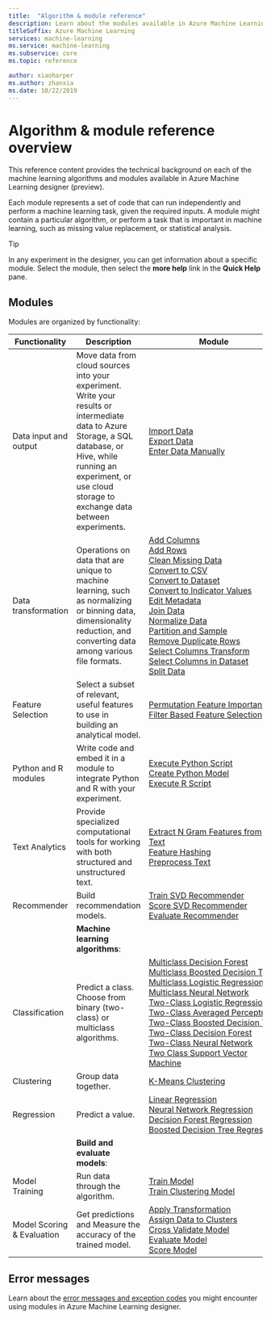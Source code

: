 ```yaml
---
title:  "Algorithm & module reference"
description: Learn about the modules available in Azure Machine Learning designer (preview)
titleSuffix: Azure Machine Learning
services: machine-learning
ms.service: machine-learning
ms.subservice: core
ms.topic: reference

author: xiaoharper
ms.author: zhanxia
ms.date: 10/22/2019
---
```

# Algorithm & module reference overview

This reference content provides the technical background on each of the machine learning algorithms and modules available in Azure Machine Learning designer (preview).

Each module represents a set of code that can run independently and perform a machine learning task, given the required inputs. A module might contain a particular algorithm, or perform a task that is important in machine learning, such as missing value replacement, or statistical analysis.

> [!TIP]
> In any experiment in the designer, you can get information about a specific module. Select the module, then select the **more help** link in the **Quick Help** pane.

## Modules

Modules are organized by functionality:

| Functionality | Description | Module |
| --- |--- | ---- |
| Data input and output | Move data from cloud sources into your experiment. Write your results or intermediate data to Azure Storage, a SQL database, or Hive, while running an experiment, or use cloud storage to exchange data between experiments.  | [Import Data](import-data.md)<br/>[Export Data](export-data.md)<br/>[Enter Data Manually](enter-data-manually.md) |
| Data transformation | Operations on data that are unique to machine learning, such as normalizing or binning data, dimensionality reduction, and converting data among various file formats.| [Add Columns](add-columns.md) <br/> [Add Rows](add-rows.md) <br/> [Clean Missing Data](clean-missing-data.md) <br/> [Convert to CSV](convert-to-csv.md) <br/> [Convert to Dataset](convert-to-dataset.md) <br/> [Convert to Indicator Values](convert-to-indicator-values.md) <br/> [Edit Metadata](edit-metadata.md) <br/> [Join Data](join-data.md) <br/> [Normalize Data](normalize-data.md) <br/> [Partition and Sample](partition-and-sample.md) <br/> [Remove Duplicate Rows](remove-duplicate-rows.md) <br/> [Select Columns Transform](select-columns-transform.md) <br/> [Select Columns in Dataset](select-columns-in-dataset.md) <br/> [Split Data](split-data.md) |
| Feature Selection | Select a subset of relevant, useful features to use in building an analytical model. | [Permutation Feature Importance](permutation-feature-importance.md) <br/> [Filter Based Feature Selection](filter-based-feature-selection.md) |
| Python  and R modules | Write code and embed it in a module to integrate Python and R with your experiment. | [Execute Python Script](execute-python-script.md)   <br/> [Create Python Model](create-python-model.md) <br/> [Execute R Script](execute-r-script.md)
| Text Analytics | Provide specialized computational tools for working with both structured and unstructured text. | [Extract N Gram Features from Text](extract-n-gram-features-from-text.md) <br/> [Feature Hashing](feature-hashing.md) <br/> [Preprocess Text](preprocess-text.md) |
| Recommender | Build recommendation models. | [Train SVD Recommender](train-SVD-recommender.md) <br/> [Score SVD Recommender](score-svd-recommender.md) <br/> [Evaluate Recommender](evaluate-recommender.md) |
|  | **Machine learning algorithms**: | |
| Classification | Predict a class.  Choose from binary (two-class) or multiclass algorithms.| [Multiclass Decision Forest](multiclass-decision-forest.md) <br/> [Multiclass Boosted Decision Tree](multiclass-boosted-decision-tree.md) <br/> [Multiclass Logistic Regression](multiclass-logistic-regression.md)  <br/> [Multiclass Neural Network](multiclass-neural-network.md)  <br/>  [Two-Class Logistic Regression](two-class-logistic-regression.md)  <br/>[Two-Class Averaged Perceptron](two-class-averaged-perceptron.md) <br/> [Two-Class&nbsp;Boosted&nbsp;Decision&nbsp;Tree](two-class-boosted-decision-tree.md)  <br/> [Two-Class Decision Forest](two-class-decision-forest.md)  <br/> [Two-Class Neural Network](two-class-neural-network.md) <br/> [Two Class Support Vector Machine](two-class-support-vector-machine.md) | 
| Clustering | Group data together.| [K-Means Clustering](k-means-clustering.md)
| Regression | Predict a value. | [Linear Regression](linear-regression.md)  <br/> [Neural Network Regression](neural-network-regression.md)  <br/> [Decision Forest Regression](decision-forest-regression.md)  <br/> [Boosted&nbsp;Decision&nbsp;Tree&nbsp;Regression](boosted-decision-tree-regression.md)
|  | **Build and evaluate models**: | |
| Model Training | Run data through the algorithm. | [Train Model](train-model.md)  <br/> [Train Clustering Model](train-clustering-model.md) |
| Model Scoring & Evaluation | Get predictions and Measure the accuracy of the trained model. |  [Apply Transformation](apply-transformation.md) <br/> [Assign Data to Clusters](assign-data-to-clusters.md) <br/> [Cross Validate Model](cross-validate-model.md) <br/> [Evaluate Model](evaluate-model.md) <br/> [Score Model](score-model.md)|

## Error messages

Learn about the [error messages and exception codes](machine-learning-module-error-codes.md)  you might encounter using modules in Azure Machine Learning designer.

